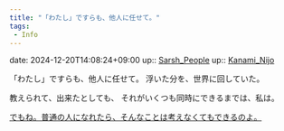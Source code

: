 ```yaml
---
title: "「わたし」ですらも、他人に任せて。"
tags:
 - Info
---
```


date: 2024-12-20T14:08:24+09:00
up:: [Sarsh_People](../Bar/Novel/Nacaria/Sarsh_People.md)
up:: [Kanami_Nijo](../Bar/Novel/Nacaria/Kanami_Nijo.md)

「わたし」ですらも、他人に任せて。
浮いた分を、世界に回していた。

教えられて、出来たとしても、
それがいくつも同時にできるまでは、私は。

[でもね。普通の人になれたら、そんなことは考えなくてもできるのよ。](でもね。普通の人になれたら、そんなことは考えなくてもできるのよ。.md)